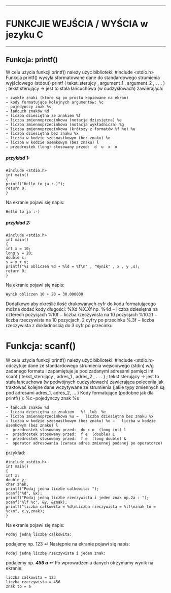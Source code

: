 ****
# FUNKCJIE WEJŚCIA / WYŚCIA w jezyku C
****
## Funkcja: printf()
W celu użycia funkcji printf() należy użyć biblioteki: #include <stdio.h> 
Funkcja printf() wysyła sformatowane dane do standardowego strumienia wyjściowego (stdout)
printf ( tekst_sterujcy , argument_1 , argument_2 ,  . . .  ) ; 
tekst sterujący → jest to stała łańcuchowa (w cudzysłowach) zawierająca: 

    − zwykłe znaki (które są po prostu kopiowane na ekran) 
    − kody formatujące kolejnych argumentów: %c
    − pojedynczy znak %s
    − łańcuch znaków %d
    − liczba dziesiętna ze znakiem %f
    − liczba zmiennoprzecinkowa (notacja dziesiętna) %e
    − liczba zmiennoprzecinkowa (notacja wykładnicza) %g
    − liczba zmiennoprzecinkowa (krótszy z formatów %f %e) %u
    − liczba dziesiętna bez znaku %x
    − liczba w kodzie szesnastkowym (bez znaku) %o
    − liczba w kodzie ósemkowym (bez znaku) l
    − przedrostek (long) stosowany przed:  d  u  x  o
##### przykład 1: 

    #include <stdio.h>
    int main()
    {
    printf("Hello to ja :-)");
    return 0;
    }
    
Na ekranie pojawi się napis:
````
Hello to ja :-)
````

##### przykład 2:

    #include <stdio.h>
    int main()
    {
    int x = 10;
    long y = 20;
    double s;
    s = x + y;
    printf("%s obliczeń %d + %ld = %f\n" , "Wynik" , x , y ,s);
    return 0;
    }

Na ekranie pojawi się napis: 

    Wynik obliczen 10 + 20 = 30.000000

Dodatkowo aby określić ilość drukowanych cyfr do kodu formatującego można dodać kody długości: %Xd  %X.Xf np.    %4d 
− liczba dziesiętna na czterech pozycjach %10f 
− liczba rzeczywista na 10 pozycjach %10.2f 
− liczba rzeczywista na 10 pozycjach, 2 cyfry po przecinku %.3f 
− liczba rzeczywista z dokladnoscią do 3 cyfr po przecinku  

# Funkcja: scanf() 
W celu użycia funkcji printf() należy użyć biblioteki: #include <stdio.h> 
odczytuje dane ze standardowego strumienia wejściowego (stdin) w/g zadanego formatu i zapamiętuje je pod zadanymi adresami pamięci
int scanf ( tekst_sterujący , adres_1 , adres_2 ,  . . .  ) ; 
tekst  sterujący →  jest  to  stała  łańcuchowa  (w  podwójnych  cudzysłowach) 
zawierająca polecenia jak traktować kolejne dane wczytywane ze strumienia 
(jakie typy zmiennych są pod adresami adres_1, adres_2, ... ) 
Kody formatujące (podobne jak dla printf() ): %c−pojedynczy znak %s
````
− łańcuch znaków %d
− liczba dziesiętna ze znakiem   %f  lub  %e
− liczba zmiennoprzecinkowa %u −   liczba dziesiętna bez znaku %x
− liczba w kodzie szesnastkowym (bez znaku) %o −   liczba w kodzie ósemkowym (bez znaku) l
−  przedrostek stosowany przed:  du x o  (long int) l
−  przedrostek stosowany przed:  f e  (double) L
−  przedrostek stosowany przed:  f e  (long double) &  
−  operator adresowania (zwraca adres zmiennej podanej po operatorze) 
````
przykład: 

    #include <stdio.h> 
    int main()
    { 
    int x; 
    double y; 
    char znak; 
    printf("Podaj jedna liczbe calkowita: ");
    scanf("%d", &x);
	printf("Podaj jedną liczbe rzeczywista i jeden znak np.2a : ");
    scanf("%lf %c", &y, &znak);
    printf("liczba całkowita = %d\nLiczba rzeczywista = %lf\nznak to = %c\n", x,y,znak);
  	} 

Na ekranie pojawi się napis: 
````
Podaj jedną liczbę calkowita:
````
podajemy np. 123 ↵
Następnie na ekranie pojawi się napis:
````
Podaj jedną liczbę rzeczywista i jeden znak:
````
podajemy np. ***456 a ↵*** 
Po wprowadzeniu danych otrzymamy wynik na ekranie:  

    liczba całkowita = 123
    liczba rzeczywista = 456
    znak to = a

